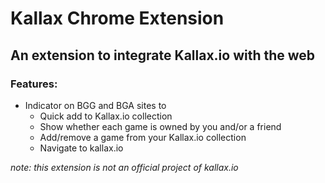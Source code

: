 # Kallax Chrome Extension

## An extension to integrate Kallax.io with the web 

### Features:
* Indicator on BGG and BGA sites to 
  * Quick add to Kallax.io collection
  * Show whether each game is owned by you and/or a friend
  * Add/remove a game from your Kallax.io collection
  * Navigate to kallax.io

_note: this extension is not an official project of kallax.io_
